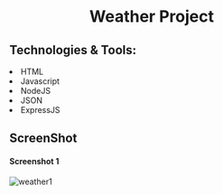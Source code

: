  <H1 align="center">Weather Project</H1> 

<H2>Technologies & Tools:</H2>
<li>HTML</li>
<li>Javascript</li>
<li>NodeJS</li>
<li>JSON</li>
<li>ExpressJS</li>

<H2 >ScreenShot </H2> 
<h4>Screenshot 1</h4>

![weather1](https://user-images.githubusercontent.com/78539161/183127732-2fdcf2ea-407f-4783-ab1f-17dec042bdf5.png)

